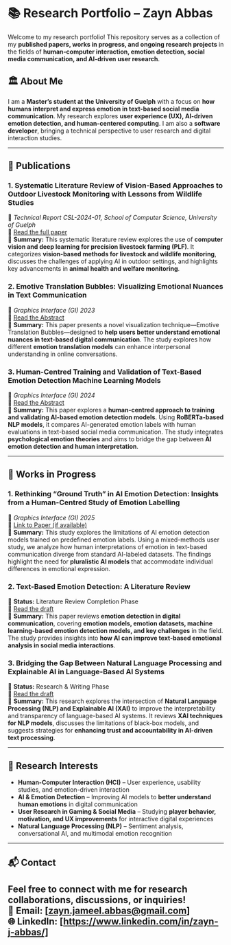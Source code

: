 # 📚 Research Portfolio – Zayn Abbas

Welcome to my research portfolio! This repository serves as a collection of my **published papers, works in progress, and ongoing research projects** in the fields of **human-computer interaction, emotion detection, social media communication, and AI-driven user research**.

## 🏛 About Me
I am a **Master’s student at the University of Guelph** with a focus on **how humans interpret and express emotion in text-based social media communication**. My research explores **user experience (UX), AI-driven emotion detection, and human-centered computing**. I am also a **software developer**, bringing a technical perspective to user research and digital interaction studies.

---

## 📄 Publications

### **1. Systematic Literature Review of Vision-Based Approaches to Outdoor Livestock Monitoring with Lessons from Wildlife Studies**  
📍 *Technical Report CSL-2024-01, School of Computer Science, University of Guelph*  
📌 [Read the full paper](https://github.com/zaynjameelabbas/Research/blob/main/publications/Systematic_Literature_Review_of_Vision-Based_Appro.pdf)  
📜 **Summary:** This systematic literature review explores the use of **computer vision and deep learning for precision livestock farming (PLF)**. It categorizes **vision-based methods for livestock and wildlife monitoring**, discusses the challenges of applying AI in outdoor settings, and highlights key advancements in **animal health and welfare monitoring**.  


### **2. Emotive Translation Bubbles: Visualizing Emotional Nuances in Text Communication**  
📍 *Graphics Interface (GI) 2023*  
📌 [Read the Abstract](https://github.com/zaynjameelabbas/Research/blob/main/publications/emotive%20translation%20bubbles_GI2023%20abstract%20(1).pdf)  
📜 **Summary:** This paper presents a novel visualization technique—Emotive Translation Bubbles—designed to **help users better understand emotional nuances in text-based digital communication**. The study explores how different **emotion translation models** can enhance interpersonal understanding in online conversations.  

### **3. Human-Centred Training and Validation of Text-Based Emotion Detection Machine Learning Models**  
📍 *Graphics Interface (GI) 2024*  
📌 [Read the Abstract](https://github.com/zaynjameelabbas/Research/blob/main/publications/zayn_gi2024_abstract_poster%20(1).pdf)  
📜 **Summary:** This paper explores a **human-centred approach to training and validating AI-based emotion detection models**. Using **RoBERTa-based NLP models**, it compares AI-generated emotion labels with human evaluations in text-based social media communication. The study integrates **psychological emotion theories** and aims to bridge the gap between **AI emotion detection and human interpretation**.  

---

## 🚀 Works in Progress

### **1. Rethinking “Ground Truth” in AI Emotion Detection: Insights from a Human-Centred Study of Emotion Labelling**  
📍 *Graphics Interface (GI) 2025*  
📌 [Link to Paper (if available)]()  
📜 **Summary:** This study explores the limitations of AI emotion detection models trained on predefined emotion labels. Using a mixed-methods user study, we analyze how human interpretations of emotion in text-based communication diverge from standard AI-labeled datasets. The findings highlight the need for **pluralistic AI models** that accommodate individual differences in emotional expression.  

### **2. Text-Based Emotion Detection: A Literature Review**  
📌 **Status:** Literature Review Completion Phase  
📌 [Read the draft](https://github.com/zaynjameelabbas/Research/blob/main/Work%20in%20Progress/CIS6890_Zayn_Lit_Review.pdf)  
📜 **Summary:** This paper reviews **emotion detection in digital communication**, covering **emotion models, emotion datasets, machine learning-based emotion detection models, and key challenges** in the field. The study provides insights into **how AI can improve text-based emotional analysis in social media interactions**.  

### **3. Bridging the Gap Between Natural Language Processing and Explainable AI in Language-Based AI Systems**  
📌 **Status:** Research & Writing Phase  
📌 [Read the draft](https://github.com/zaynjameelabbas/Research/blob/main/Work%20in%20Progress/Final%20Rough.pdf)  
📜 **Summary:** This research explores the intersection of **Natural Language Processing (NLP) and Explainable AI (XAI)** to improve the interpretability and transparency of language-based AI systems. It reviews **XAI techniques for NLP models**, discusses the limitations of black-box models, and suggests strategies for **enhancing trust and accountability in AI-driven text processing**.  



---

## 🔬 Research Interests  
- **Human-Computer Interaction (HCI)** – User experience, usability studies, and emotion-driven interaction  
- **AI & Emotion Detection** – Improving AI models to **better understand human emotions** in digital communication  
- **User Research in Gaming & Social Media** – Studying **player behavior, motivation, and UX improvements** for interactive digital experiences  
- **Natural Language Processing (NLP)** – Sentiment analysis, conversational AI, and multimodal emotion recognition  

---

## 📬 Contact  
Feel free to connect with me for research collaborations, discussions, or inquiries!  
📧 Email: [zayn.jameel.abbas@gmail.com]  
🌐 LinkedIn: [https://www.linkedin.com/in/zayn-j-abbas/]  
---
